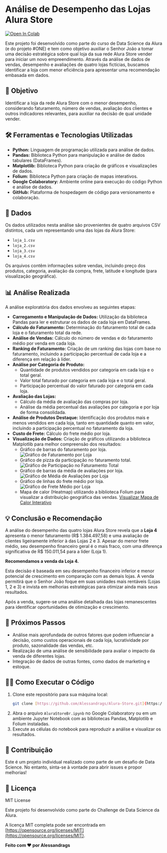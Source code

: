 # Análise de Desempenho das Lojas Alura Store

[![Open In Colab](https://colab.research.google.com/assets/colab-badge.svg)](https://colab.research.google.com/drive/1oUBYATjNsV7vghjaj5lYsZxS235fKmg6)


Este projeto foi desenvolvido como parte do curso de Data Science da Alura (e do projeto #ONE) e tem como objetivo auxiliar o Senhor João a tomar uma decisão estratégica sobre qual loja da sua rede Alura Store vender para iniciar um novo empreendimento. Através da análise de dados de vendas, desempenho e avaliações de quatro lojas fictícias, buscamos identificar a loja com menor eficiência para apresentar uma recomendação embasada em dados.

## 🎯 Objetivo

Identificar a loja da rede Alura Store com o menor desempenho, considerando faturamento, número de vendas, avaliação dos clientes e outros indicadores relevantes, para auxiliar na decisão de qual unidade vender.

## 🛠️ Ferramentas e Tecnologias Utilizadas

* **Python:** Linguagem de programação utilizada para análise de dados.
* **Pandas:** Biblioteca Python para manipulação e análise de dados tabulares (DataFrames).
* **Matplotlib:** Biblioteca Python para criação de gráficos e visualizações de dados.
* **Folium:** Biblioteca Python para criação de mapas interativos.
* **Google Colaboratory:** Ambiente online para execução do código Python e análise de dados.
* **GitHub:** Plataforma de hospedagem de código para versionamento e colaboração.

## 💾 Dados

Os dados utilizados nesta análise são provenientes de quatro arquivos CSV distintos, cada um representando uma das lojas da Alura Store:

* `loja_1.csv`
* `loja_2.csv`
* `loja_3.csv`
* `loja_4.csv`

Os arquivos contêm informações sobre vendas, incluindo preço dos produtos, categoria, avaliação da compra, frete, latitude e longitude (para visualização geográfica).

## 📊 Análise Realizada

A análise exploratória dos dados envolveu as seguintes etapas:

* **Carregamento e Manipulação de Dados:** Utilização da biblioteca Pandas para ler e estruturar os dados de cada loja em DataFrames.
* **Cálculo do Faturamento:** Determinação do faturamento total de cada loja e o faturamento total da rede.
* **Análise de Vendas:** Cálculo do número de vendas e do faturamento médio por venda em cada loja.
* **Ranking de Faturamento:** Criação de um ranking das lojas com base no faturamento, incluindo a participação percentual de cada loja e a diferença em relação à líder.
* **Análise por Categoria de Produto:**
    * Quantidade de produtos vendidos por categoria em cada loja e o total geral.
    * Valor total faturado por categoria em cada loja e o total geral.
    * Participação percentual do valor faturado por categoria em cada loja.
* **Avaliação das Lojas:**
    * Cálculo da média de avaliação das compras por loja.
    * Análise da média percentual das avaliações por categoria e por loja de forma consolidada.
* **Análise de Produtos Destaque:** Identificação dos produtos mais e menos vendidos em cada loja, tanto em quantidade quanto em valor, incluindo a participação percentual no faturamento da loja.
* **Custo de Frete:** Cálculo do frete médio por loja.
* **Visualização de Dados:** Criação de gráficos utilizando a biblioteca Matplotlib para melhor compreensão dos resultados:
    * Gráfico de barras do faturamento por loja. ![Gráfico de Faturamento por Loja](Imagens/faturamento_por_loja.png)
    * Gráfico de pizza da participação no faturamento total. ![Gráfico de Participação no Faturamento Total](Imagens/participacao_no_faturamento_por_loja.png)
    * Gráfico de barras da média de avaliações por loja. ![Gráfico de Média de Avaliações por Loja](Imagens/media_de_avaliacao_por_loja.png)
    * Gráfico de linhas do frete médio por loja. ![Gráfico de Frete Médio por Loja](Imagens/frete_medio_por_loja.png)
    * Mapa de calor (Heatmap) utilizando a biblioteca Folium para visualizar a distribuição geográfica das vendas.
      [Visualizar Mapa de Calor Interativo](https://alessandrags.github.io/Alura-Store/mapa_de_calor.html)

## 💡 Conclusão e Recomendação

A análise do desempenho das quatro lojas Alura Store revela que a **Loja 4** apresenta o menor faturamento (R$ 1.384.497,58) e uma avaliação de clientes ligeiramente inferior à das Lojas 2 e 3. Apesar do menor frete médio, seu desempenho financeiro geral é o mais fraco, com uma diferença significativa de R$ 150.011,54 para a líder (Loja 1).

**Recomendamos a venda da Loja 4.**

Esta decisão é baseada em seu desempenho financeiro inferior e menor potencial de crescimento em comparação com as demais lojas. A venda permitirá que o Senhor João foque em suas unidades mais rentáveis (Lojas 1, 2 e 3) e invista em melhorias estratégicas para otimizar ainda mais seus resultados.

Após a venda, sugere-se uma análise detalhada das lojas remanescentes para identificar oportunidades de otimização e crescimento.

## 🚀 Próximos Passos

* Análise mais aprofundada de outros fatores que podem influenciar a decisão, como custos operacionais de cada loja, lucratividade por produto, sazonalidade das vendas, etc.
* Realização de uma análise de sensibilidade para avaliar o impacto da venda de diferentes lojas.
* Integração de dados de outras fontes, como dados de marketing e estoque.

## 🧑‍💻 Como Executar o Código

1.  Clone este repositório para sua máquina local:
    ```bash
    git clone [https://github.com/Alessandrags/Alura-Store.git](https://github.com/Alessandrags/Alura-Store.git)
    ```
2.  Abra o arquivo `AluraStoreBr.ipynb` no Google Colaboratory ou em um ambiente Jupyter Notebook com as bibliotecas Pandas, Matplotlib e Folium instaladas.
3.  Execute as células do notebook para reproduzir a análise e visualizar os resultados.

## 🤝 Contribuição

Este é um projeto individual realizado como parte de um desafio de Data Science. No entanto, sinta-se à vontade para abrir issues e propor melhorias!

## 📄 Licença

MIT License

Este projeto foi desenvolvido como parte do Challenge de Data Science da Alura.

A licença MIT completa pode ser encontrada em [https://opensource.org/licenses/MIT](https://opensource.org/licenses/MIT).

**Feito com ❤️ por Alessandrags**
